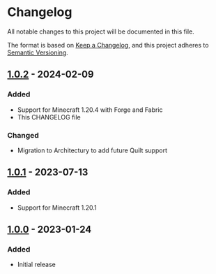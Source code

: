 # Changelog

All notable changes to this project will be documented in this file.

The format is based on [Keep a Changelog](https://keepachangelog.com/en/1.1.0/),
and this project adheres to [Semantic Versioning](https://semver.org/spec/v2.0.0.html).

## [1.0.2] - 2024-02-09

### Added

- Support for Minecraft 1.20.4 with Forge and Fabric
- This CHANGELOG file

### Changed

- Migration to Architectury to add future Quilt support

## [1.0.1] - 2023-07-13

### Added

- Support for Minecraft 1.20.1

## [1.0.0] - 2023-01-24

### Added

- Initial release

[1.0.2]: https://github.com/ryanbester/spectatorquickswitch/compare/1.0.1...1.0.2
[1.0.1]: https://github.com/ryanbester/spectatorquickswitch/compare/1.0.0...1.0.1
[1.0.0]: https://github.com/ryanbester/spectatorquickswitch/releases/tag/1.0.0